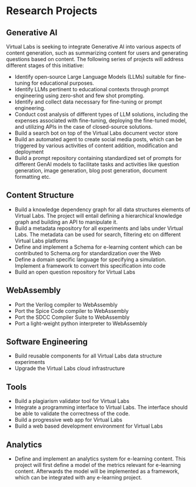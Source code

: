 # Research Projects

## Generative AI
Virtual Labs is seeking to integrate Generative AI into various aspects of content generation, such as summarizing content for users and generating questions based on content. The following series of projects will address different stages of this initiative:

- Identify open-source Large Language Models (LLMs) suitable for fine-tuning for educational purposes.
- Identify LLMs pertinent to educational contexts through prompt engineering using zero-shot and few shot prompting.
- Identify and collect data necessary for fine-tuning or prompt engineering.
- Conduct cost analysis of different types of LLM solutions, including the expenses associated with fine-tuning, deploying the fine-tuned model, and utilizing APIs in the case of closed-source solutions.
- Build a search bot on top of the Virtual Labs document vector store
- Build an automated agent to create social media posts, which can be triggered by various activities of content addition, modification and deployment
- Build a prompt repository containing standardized set of prompts for different GenAI models to facilitate tasks and  activities like question generation, image generation, blog post generation, document formatting etc.

## Content Structure
- Build a knowledge dependency graph for all data structures elements of Virtual Labs. The project will entail defining a hierarchical knowledge graph and building an API to manipulate it.
- Build a metadata repository for all experiments and labs under Virtual Labs. The metadata can be used for search, filtering etc on different Virtual Labs platforms
- Define and implement a Schema for e-learning content which can be contributed to Schema.org for standardization over the Web
- Define a domain specific language for specifying a simulation. Implement a framework to convert this specification into code
- Build an open question repository for Virtual Labs

## WebAssembly
- Port the Verilog compiler to WebAssembly
- Port the Spice Code compiler to WebAssembly
- Port the SDCC Compiler Suite to WebAssembly
- Port a light-weight python interpreter to WebAssembly

## Software Engineering
- Build reusable components for all Virtual Labs data structure experiments
- Upgrade the Virtual Labs cloud infrastructure

## Tools
- Build a plagiarism validator tool for Virtual Labs
- Integrate a programming interface to Virtual Labs. The interface should be able to validate the correctness of the code.
- Build a progressive web app for Virtual Labs
- Build a web based development environment for Virtual Labs

## Analytics
- Define and implement an analytics system for e-learning content. This project will first define a model of the metrics relevant for e-learning content. Afterwards the model will be implemented as a framework, which can be integrated with any e-learning project.
